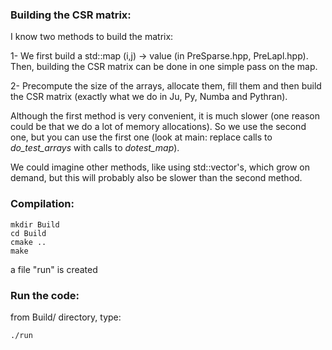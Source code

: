 
### Building the CSR matrix:

I know two methods to build the matrix:

1- We first build a std::map (i,j) -> value (in PreSparse.hpp, PreLapl.hpp).
Then, building the CSR matrix can be done in one simple pass on the
map.

2- Precompute the size of the arrays, allocate them, fill them and
then build the CSR matrix (exactly what we do in Ju, Py, Numba and Pythran).

Although the first method is very convenient, it is much slower (one
reason could be that we do a lot of memory allocations). So we use the
second one, but you can use the first one (look at main: replace calls to
*do_test_arrays* with calls to *dotest_map*).

We could imagine other methods, like using std::vector's, which grow on
demand, but this will probably also be slower than the second method.

### Compilation:
```
mkdir Build
cd Build
cmake ..
make
```
a file "run" is created

### Run the code:

from Build/ directory, type:
```
./run
```

